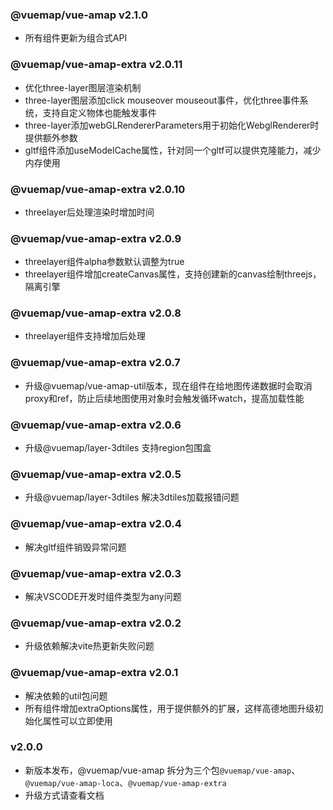 ### @vuemap/vue-amap v2.1.0
* 所有组件更新为组合式API

### @vuemap/vue-amap-extra v2.0.11
* 优化three-layer图层渲染机制
* three-layer图层添加click  mouseover  mouseout事件，优化three事件系统，支持自定义物体也能触发事件
* three-layer添加webGLRendererParameters用于初始化WebglRenderer时提供额外参数
* gltf组件添加useModelCache属性，针对同一个gltf可以提供克隆能力，减少内存使用

### @vuemap/vue-amap-extra v2.0.10
* threelayer后处理渲染时增加时间

### @vuemap/vue-amap-extra v2.0.9
* threelayer组件alpha参数默认调整为true
* threelayer组件增加createCanvas属性，支持创建新的canvas绘制threejs，隔离引擎

### @vuemap/vue-amap-extra v2.0.8
* threelayer组件支持增加后处理

### @vuemap/vue-amap-extra v2.0.7
* 升级@vuemap/vue-amap-util版本，现在组件在给地图传递数据时会取消proxy和ref，防止后续地图使用对象时会触发循环watch，提高加载性能

### @vuemap/vue-amap-extra v2.0.6
* 升级@vuemap/layer-3dtiles 支持region包围盒

### @vuemap/vue-amap-extra v2.0.5
* 升级@vuemap/layer-3dtiles 解决3dtiles加载报错问题

### @vuemap/vue-amap-extra v2.0.4
* 解决gltf组件销毁异常问题

### @vuemap/vue-amap-extra v2.0.3
* 解决VSCODE开发时组件类型为any问题

### @vuemap/vue-amap-extra v2.0.2
* 升级依赖解决vite热更新失败问题

### @vuemap/vue-amap-extra v2.0.1
* 解决依赖的util包问题
* 所有组件增加extraOptions属性，用于提供额外的扩展，这样高德地图升级初始化属性可以立即使用

### v2.0.0
* 新版本发布，@vuemap/vue-amap 拆分为三个包```@vuemap/vue-amap```、```@vuemap/vue-amap-loca```、```@vuemap/vue-amap-extra```
* 升级方式请查看文档
